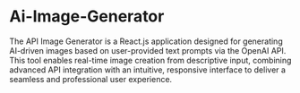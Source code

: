 # Ai-Image-Generator
The API Image Generator is a React.js application designed for generating AI-driven images based on user-provided text prompts via the OpenAI API. This tool enables real-time image creation from descriptive input, combining advanced API integration with an intuitive, responsive interface to deliver a seamless and professional user experience.
